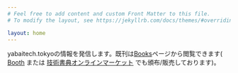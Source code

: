 ```yaml
---
# Feel free to add content and custom Front Matter to this file.
# To modify the layout, see https://jekyllrb.com/docs/themes/#overriding-theme-defaults

layout: home
---
```


yabaitech.tokyoの情報を発信します。既刊は[Books]({{site.baseurl}}/books)ページから閲覧できます( [Booth](https://yabaitech-tokyo.booth.pm) または [技術書典オンラインマーケット](https://techbookfest.org/organization/49000003) でも頒布/販売しております)。